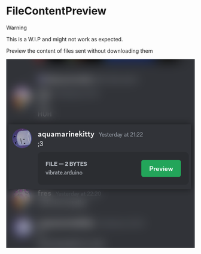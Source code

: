 # FileContentPreview

> [!WARNING]
> This is a W.I.P and might not work as expected.

Preview the content of files sent without downloading them

![](./showcase0.png)
